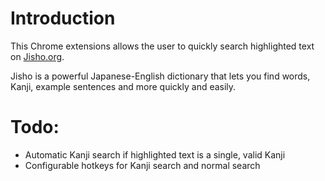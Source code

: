 # Introduction
This Chrome extensions allows the user to quickly search highlighted text on [Jisho.org](https://www.jisho.org/).

Jisho is a powerful Japanese-English dictionary that lets you find words, Kanji, example sentences and more quickly and easily.

# Todo:

* Automatic Kanji search if highlighted text is a single, valid Kanji
* Configurable hotkeys for Kanji search and normal search

